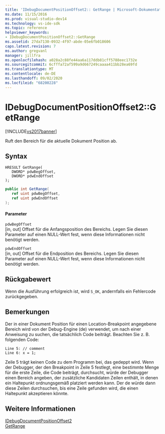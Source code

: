 ```yaml
---
title: 'IDebugDocumentPositionOffset2:: GetRange | Microsoft-Dokumentation'
ms.date: 11/15/2016
ms.prod: visual-studio-dev14
ms.technology: vs-ide-sdk
ms.topic: reference
helpviewer_keywords:
- IDebugDocumentPositionOffset2::GetRange
ms.assetid: 27da7130-0932-4f97-abde-05e6fb018606
caps.latest.revision: 7
ms.author: gregvanl
manager: jillfra
ms.openlocfilehash: a028a2c88fe44aa6a117ddb81cff5788eec1732e
ms.sourcegitcommit: 6cfffa72af599a9d667249caaaa411bb28ea69fd
ms.translationtype: MT
ms.contentlocale: de-DE
ms.lasthandoff: 09/02/2020
ms.locfileid: "68200228"
---
```

# <a name="idebugdocumentpositionoffset2getrange"></a>IDebugDocumentPositionOffset2::GetRange
[!INCLUDE[vs2017banner](../../../includes/vs2017banner.md)]

Ruft den Bereich für die aktuelle Dokument Position ab.  
  
## <a name="syntax"></a>Syntax  
  
```cpp#  
HRESULT GetRange(  
   DWORD* pdwBegOffset,  
   DWORD* pdwEndOffset  
);  
```  
  
```csharp  
public int GetRange(  
   ref uint pdwBegOffset,  
   ref uint pdwEndOffset  
);  
```  
  
#### <a name="parameters"></a>Parameter  
 `pdwBegOffset`  
 [in, out] Offset für die Anfangsposition des Bereichs. Legen Sie diesen Parameter auf einen NULL-Wert fest, wenn diese Informationen nicht benötigt werden.  
  
 `pdwEndOffset`  
 [in, out] Offset für die Endposition des Bereichs. Legen Sie diesen Parameter auf einen NULL-Wert fest, wenn diese Informationen nicht benötigt werden.  
  
## <a name="return-value"></a>Rückgabewert  
 Wenn die Ausführung erfolgreich ist, wird `S_OK`, andernfalls ein Fehlercode zurückgegeben.  
  
## <a name="remarks"></a>Bemerkungen  
 Der in einer Dokument Position für einen Location-Breakpoint angegebene Bereich wird von der Debug-Engine (de) verwendet, um nach einer Anweisung zu suchen, die tatsächlich Code beiträgt. Beachten Sie z. B. folgenden Code:  
  
```  
Line 5: // comment  
Line 6: x = 1;  
```  
  
 Zeile 5 trägt keinen Code zu dem Programm bei, das gedeppt wird. Wenn der Debugger, der den Breakpoint in Zeile 5 festlegt, eine bestimmte Menge für die erste Zeile, die Code beiträgt, durchsucht, würde der Debugger einen Bereich angeben, der zusätzliche Kandidaten Zeilen enthält, in denen ein Haltepunkt ordnungsgemäß platziert werden kann. Der de würde dann diese Zeilen durchsuchen, bis eine Zeile gefunden wird, die einen Haltepunkt akzeptieren könnte.  
  
## <a name="see-also"></a>Weitere Informationen  
 [IDebugDocumentPositionOffset2](../../../extensibility/debugger/reference/idebugdocumentpositionoffset2.md)   
 [GetRange](../../../extensibility/debugger/reference/idebugdocumentposition2-getrange.md)

